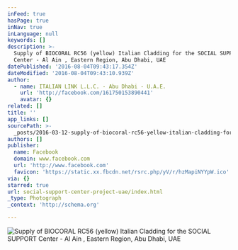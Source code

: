 ```yaml
---
inFeed: true
hasPage: true
inNav: true
inLanguage: null
keywords: []
description: >-
  Supply of BIOCORAL RC56 (yellow) Italian Cladding for the SOCIAL SUPPORT
  Center - Al Ain , Eastern Region, Abu Dhabi, UAE
datePublished: '2016-08-04T09:43:17.354Z'
dateModified: '2016-08-04T09:43:10.939Z'
author:
  - name: ITALIAN LINK L.L.C. - Abu Dhabi - U.A.E.
    url: 'http://facebook.com/161750153890441'
    avatar: {}
related: []
title: ''
app_links: []
sourcePath: >-
  _posts/2016-03-12-supply-of-biocoral-rc56-yellow-italian-cladding-for-the-so.md
authors: []
publisher:
  name: Facebook
  domain: www.facebook.com
  url: 'http://www.facebook.com'
  favicon: 'https://static.xx.fbcdn.net/rsrc.php/yV/r/hzMapiNYYpW.ico'
via: {}
starred: true
url: social-support-center-project-uae/index.html
_type: Photograph
_context: 'http://schema.org'

---
```

![Supply of BIOCORAL RC56 &lpar;yellow&rpar; Italian Cladding for the SOCIAL SUPPORT Center - Al Ain &comma; Eastern Region&comma; Abu Dhabi&comma; UAE](https://scontent.xx.fbcdn.net/hphotos-xap1/t31.0-8/s720x720/1072620_539654326100020_1033140150_o.jpg)